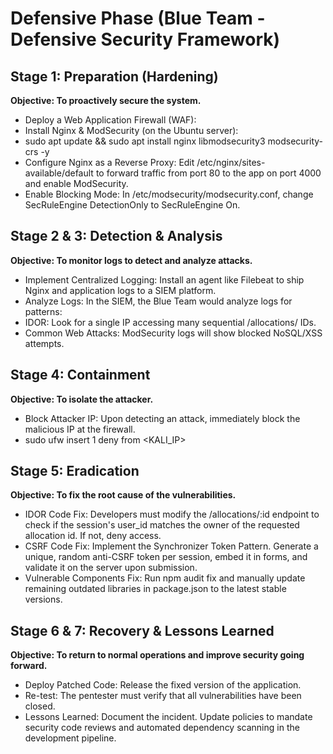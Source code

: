 # Defensive Phase (Blue Team - Defensive Security Framework)

## Stage 1: Preparation (Hardening)
**Objective: To proactively secure the system.**
- Deploy a Web Application Firewall (WAF):
- Install Nginx & ModSecurity (on the Ubuntu server):
- sudo apt update && sudo apt install nginx libmodsecurity3 modsecurity-crs -y
- Configure Nginx as a Reverse Proxy: Edit /etc/nginx/sites-available/default to forward traffic from port 80 to the app on port 4000 and enable ModSecurity.
- Enable Blocking Mode: In /etc/modsecurity/modsecurity.conf, change SecRuleEngine DetectionOnly to SecRuleEngine On.

## Stage 2 & 3: Detection & Analysis
**Objective: To monitor logs to detect and analyze attacks.**
- Implement Centralized Logging: Install an agent like Filebeat to ship Nginx and application logs to a SIEM platform.
- Analyze Logs: In the SIEM, the Blue Team would analyze logs for patterns:
- IDOR: Look for a single IP accessing many sequential /allocations/ IDs.
- Common Web Attacks: ModSecurity logs will show blocked NoSQL/XSS attempts.

## Stage 4: Containment
**Objective: To isolate the attacker.**
- Block Attacker IP: Upon detecting an attack, immediately block the malicious IP at the firewall.
- sudo ufw insert 1 deny from <KALI_IP>

## Stage 5: Eradication
**Objective: To fix the root cause of the vulnerabilities.**
- IDOR Code Fix: Developers must modify the /allocations/:id endpoint to check if the session's user_id matches the owner of the requested allocation id. If not, deny access.
- CSRF Code Fix: Implement the Synchronizer Token Pattern. Generate a unique, random anti-CSRF token per session, embed it in forms, and validate it on the server upon submission.
- Vulnerable Components Fix: Run npm audit fix and manually update remaining outdated libraries in package.json to the latest stable versions.

## Stage 6 & 7: Recovery & Lessons Learned
**Objective: To return to normal operations and improve security going forward.**
- Deploy Patched Code: Release the fixed version of the application.
- Re-test: The pentester must verify that all vulnerabilities have been closed.
- Lessons Learned: Document the incident. Update policies to mandate security code reviews and automated dependency scanning in the development pipeline.

